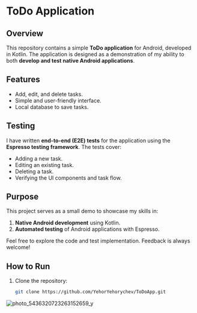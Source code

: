 # ToDo Application

## Overview

This repository contains a simple **ToDo application** for Android, developed in Kotlin. The application is designed as a demonstration of my ability to both **develop and test native Android applications**.

## Features

- Add, edit, and delete tasks.
- Simple and user-friendly interface.
- Local database to save tasks.

## Testing

I have written **end-to-end (E2E) tests** for the application using the **Espresso testing framework**. The tests cover:

- Adding a new task.
- Editing an existing task.
- Deleting a task.
- Verifying the UI components and task flow.

## Purpose

This project serves as a small demo to showcase my skills in:

1. **Native Android development** using Kotlin.
2. **Automated testing** of Android applications with Espresso.

Feel free to explore the code and test implementation. Feedback is always welcome!

## How to Run

1. Clone the repository:
   ```bash
   git clone https://github.com/YehorYehorychev/ToDoApp.git

![photo_5436320723263152659_y](https://github.com/user-attachments/assets/66381b08-05d7-433f-bfbe-3d40b6b00532)

